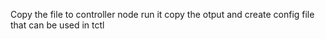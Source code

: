 Copy the file to controller node
run it
copy the otput and create config file that can be used in tctl
